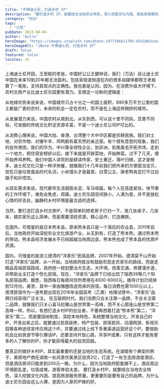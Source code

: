 ```yaml
---
title: "不惧迪士尼，打造乡村 IP"
description: "要打造乡村 IP，就要结合当地农业特色，深入挖掘文化内涵、提高旅游服务质量"
category: "创业"
tags:
  - "沉思"
pubDate: 2023-08-04
author: "Astro"
heroImage: "https://images.unsplash.com/photo-1477346611705-65d1883cee1e"
heroImageAlt: "iNote-不惧迪士尼，打造乡村 IP"
draft: false
featured: false
locales: zh
---
```


上海迪士尼开园，王思聪的老爸，中国好公公王健林说，我们（万达）会让迪士尼中国在未来10到20年都无法盈利。包括吴晓波频道在内的很多自媒体都帮王老板算了一笔账，支持其观点的正确性。我也甚是认同。因为，在消费升级大环境下，农村文旅产业比迪士尼乐园更有潜力。支撑这一论断的逻辑是：

从地缘优势来说来说，中国城市只占十分之一的国土面积，890多万平方公里的国土都是广袤的农村，未来的机会一定在农村，而不是在上海这样拥挤的城市。

从发展潜力来说，中国农村从南到北，从东到西，可以说十里不同风，百里不同俗，可发掘的传统文化积淀资源丰富，不是一个迪士尼公司IP可比的。

从消费心理来说，中国大陆、香港、台湾整个大中华区都是农耕民族。我们对土地、对农作物、对猪牛羊、鸡鸭鹅有着天然的亲近感。有个很有意思的现象，我们的驻外使团，我们的华为、中兴等全球性企业，到非洲，到南美去开拓市场，走到一个地方，把住宿安顿好以后，接下来就是开辟菜地，开始种菜。过不了几天，便开始养鸡养鸭。我们中国人讲究的是耕读传家，安土重迁，落叶归根，这才是根本，迪士尼文化只是一种洋快餐，就像我们十几年前我们把外来的方便面当宝贝，现在只是垃圾食品的代名词，小米馒头才是最爱。白雪公主、唐老鸭肯定打不过白娘子和孙悟空。

从现实需求来说，现代都市生活钢筋水泥，车马喧嚣。每个人在高度紧张，快节奏的工作环境下，难免会焦虑，烦躁，迪士尼乐园空间狭小，人满为患，并不是放松心情的好去处，幽静的乡村环境是最合适的选择。

当然，要打造打造乡村文旅IP，不是简单的把老房子打扫一下，放几张桌子，几张床，搞农家乐这么简单。而是需要深挖资源，精心运作，打造爆款。

在国外，可借鉴的是日本熊本县。原来熊本县只是一个落后的农业县，2011年前后，当地政府开始深挖农业文化旅游产业，从无到有，打造了熊本熊，通过熊本熊的带动，熊本县经济发展水平已经超越当地周边县，熊本熊也成了熊本县的优质IP资源。

国内，可借鉴的是浙江德清的“洋家乐”民宿品牌，2007年开始，德清莫干山开始打造“洋家乐”品牌，从一开始，当地政府就没有鼓励农民走农家乐的路线，而是走精品高端民宿路线，政府统一规划整治大生态，大环境，改善交通，修建漫步道，并帮助业主打造个性化民宿。现在，“洋家乐”品牌下已经出现了隐西39等几个知名民宿品牌。据悉，隐西每日每房间住所费用在4000-6000元，接待计划已经排到12月份。甚至，其中一家由猪圈改造而来的民宿，每日消费也需1500元以上。德清民宿作为一道考题出现在2016年全国高考（乙类）地理试卷中，“洋家乐”品牌已经获得广泛关注。
在互联网时代，我们消费只会关注第一品牌，不会关注第二品牌，就像我们只关心喜马拉雅山是世界第一高峰，而不关心那座山是世界第二高峰一样。所以，有想打造乡村IP的创业者，不要再想着打造“熊本熊”第二，“洋家乐”第二。而是要因地制宜，深挖本地特色，系统整理当地文化，开发自己的IP。开发出来之后，就要通过民宿装修，特产包装、民宿民风、动漫网游、影视乐园等各种途径宣传应用这个IP。并要通过线上线下多重渠道运营好这个IP。要借助机会比如旅游节等引爆该IP。还要坚持开放心跳，共享IP成果，只有这样才能有更多的人了解你的IP，你才能获得最大的投资回报。

要真正的做好乡村IP，其实最重要的还是当地的生态系统。在湖南有个典型的例子，某房地产商在湖南一处风景优美景区投资2亿，打造了一处生态旅游度酒店，但是酒店房间只能卖到200元一晚，为什么，因为当地政府配套跟不上，酒店周边环境脏乱差，垃圾成堆，游客体验太差。 要打造乡村IP，就要结合当地农业特色，深入挖掘文化内涵、提高旅游服务质量。更重要的是要有自己的品牌，为什么迪士尼乐园会这么火爆，是因为人家的IP做的好。
